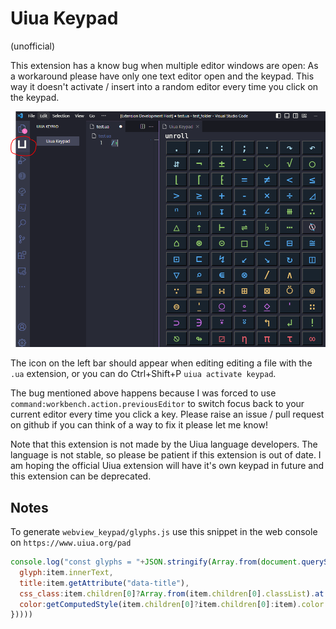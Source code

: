 # Uiua Keypad

(unofficial)

This extension has a know bug when multiple editor windows are open: As a workaround please have only one text editor open and the keypad. This way it doesn't activate / insert into a random editor every time you click on the keypad.

![keypad screenshot](https://github.com/thehappycheese/uiua-keypad/raw/main/resources/screenshot.png)

The icon on the left bar should appear when editing editing a file with the
`.ua` extension, or you can do Ctrl+Shift+P `uiua activate keypad`.

The bug mentioned above happens because I was forced to use
`command:workbench.action.previousEditor` to switch focus back to your current
editor every time you click a key. Please raise an issue / pull request on
github if you can think of a way to fix it please let me know!

Note that this extension is not made by the Uiua language developers. The language is not stable, so please be patient if this extension is out of date. I am hoping the official Uiua extension will have it's own keypad in future and this extension can be deprecated.

## Notes

To generate `webview_keypad/glyphs.js` use this snippet in the web console on `https://www.uiua.org/pad`

```js
console.log("const glyphs = "+JSON.stringify(Array.from(document.querySelectorAll(".glyph-button")).map(item=>({
  glyph:item.innerText,
  title:item.getAttribute("data-title"),
  css_class:item.children[0]?Array.from(item.children[0].classList).at(-1):"misc-function-button",
  color:getComputedStyle(item.children[0]?item.children[0]:item).color
}))))
```